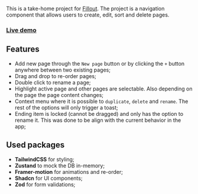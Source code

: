 This is a take-home project for [Fillout](https://fillout.com). The project is a navigation component that allows users to create, edit, sort and delete pages.

### **[Live demo](https://fillout-navigation-component-woad.vercel.app/)**

## Features

- Add new page through the `New page` button or by clicking the `+` button anywhere between two existing pages;
- Drag and drop to re-order pages;
- Double click to rename a page;
- Highlight active page and other pages are selectable. Also depending on the page the page content changes;
- Context menu where it is possible to `duplicate`, `delete` and `rename`. The rest of the options will only trigger a toast;
- Ending item is locked (cannot be dragged) and only has the option to rename it. This was done to be align with the current behavior in the app;

## Used packages

- **TailwindCSS** for styling;
- **Zustand** to mock the DB in-memory;
- **Framer-motion** for animations and re-order;
- **Shadcn** for UI components;
- **Zod** for form validations;
